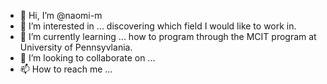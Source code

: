 - 👋 Hi, I’m @naomi-m
- 👀 I’m interested in ... discovering which field I would like to work in.
- 🌱 I’m currently learning ... how to program through the MCIT program at University of Pennsyvlania.
- 💞️ I’m looking to collaborate on ...
- 📫 How to reach me ... 

<!---
naomi-m/naomi-m is a ✨ special ✨ repository because its `README.md` (this file) appears on your GitHub profile.
You can click the Preview link to take a look at your changes.
--->
